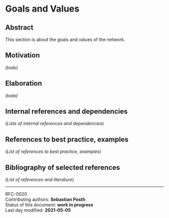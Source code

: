 # Goals and Values

## Abstract

This section is about the goals and values of the network.

## Motivation
*(todo)*
    
## Elaboration
*(todo)*
    
## Internal references and dependencies

(*Lists of internal references and dependencies*)  
    
## References to best practice, examples  

(*List of references to best practice, examples*)  
	
## Bibliography of selected references

(*List of references and literature*)   

________

RFC-0020    
Contributing authors: **Sebastian Posth**   
Status of this document: **work in progress**    
Last day modified: **2021-05-05**

 

